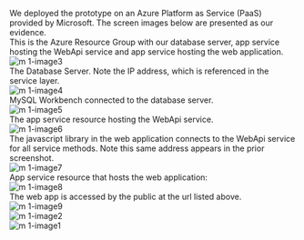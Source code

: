 We deployed the prototype on an Azure Platform as Service (PaaS) provided by Microsoft.  The screen images below are presented as our evidence.  
This is the Azure Resource Group with our database server, app service hosting the WebApi service and app service hosting the web application.  
![m 1-image3](https://cloud.githubusercontent.com/assets/23264395/23564273/b3edef64-fffe-11e6-8a92-47233250ed13.png)  
The Database Server. Note the IP address, which is referenced in the service layer.  
![m 1-image4](https://cloud.githubusercontent.com/assets/23264395/23564275/b3eec0ec-fffe-11e6-96bc-ece72b849769.png)  
MySQL Workbench connected to the database server.  
![m 1-image5](https://cloud.githubusercontent.com/assets/23264395/23564276/b3ef80a4-fffe-11e6-9723-bf26d7542cd7.png)  
The app service resource hosting the WebApi service.  
![m 1-image6](https://cloud.githubusercontent.com/assets/23264395/23564277/b3f001fa-fffe-11e6-85d9-a0c7967d2ab0.png)  
The javascript library in the web application connects to the WebApi service for all service methods. Note this same address appears in the prior screenshot.  
![m 1-image7](https://cloud.githubusercontent.com/assets/23264395/23564274/b3ee380c-fffe-11e6-9784-e9dabda94d48.png)  
App service resource that hosts the web application:  
![m 1-image8](https://cloud.githubusercontent.com/assets/23264395/23564272/b3edbb52-fffe-11e6-8ea8-55f7464f002d.png)  
The web app is accessed by the public at the url listed above.  
![m 1-image9](https://cloud.githubusercontent.com/assets/23264395/23564278/b3ff1352-fffe-11e6-8ec6-8f20cda784a3.png)  
![m 1-image2](https://cloud.githubusercontent.com/assets/23264395/23563863/6407ebc2-fffd-11e6-86c2-b983f3faabd2.png)  
![m 1-image1](https://cloud.githubusercontent.com/assets/23264395/23563864/64195b3c-fffd-11e6-89f3-f68b39b524c5.png)  
 
